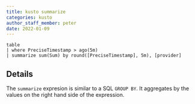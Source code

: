 ```yaml
---
title: kusto summarize
categories: kusto
author_staff_member: peter
date: 2022-01-09
---
```


```kusto
table
| where PreciseTimestamp > ago(5m)
| summarize sum(Sum) by round([PreciseTimestamp], 5m), [provider]

```

## Details

The `summarize` expresion is similar to a SQL `GROUP BY`. It aggregates by the values on the right hand side of the expression.